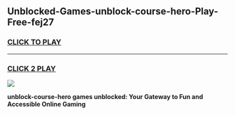 
## Unblocked-Games-unblock-course-hero-Play-Free-fej27
<h3>
<a href="https://premium76.site?title=unblock-course-hero&ref=23A">CLICK TO PLAY</a></h3>
<hr>

<h3>
<a href="https://premium76.site?title=unblock-course-hero&ref=23A">CLICK 2 PLAY</a>
  
</h3>

<a href="https://premium76.site?title=unblock-course-hero&ref=23A"><img src="https://clearcache.store/games.png"></a>


**unblock-course-hero games unblocked: Your Gateway to Fun and Accessible Online Gaming**
